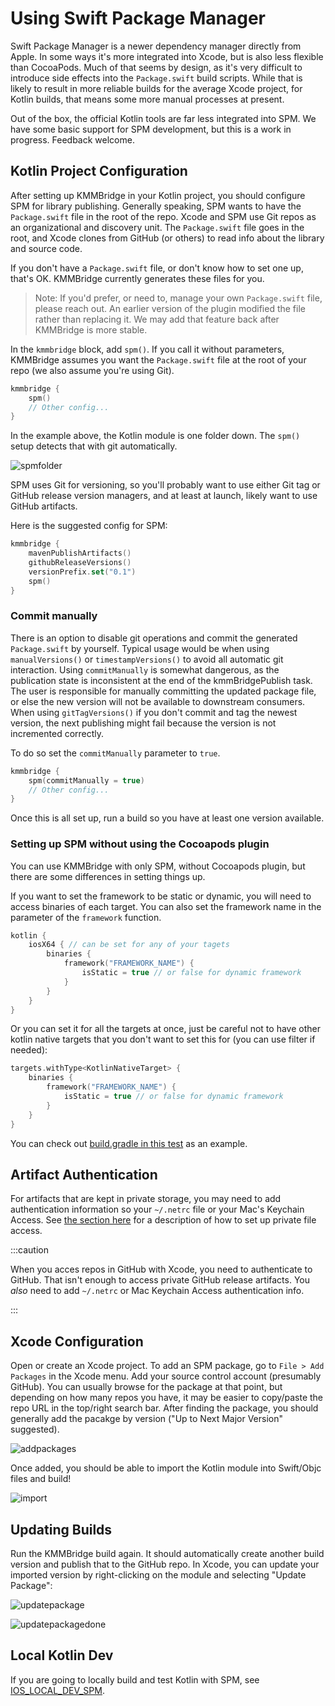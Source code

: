 # Using Swift Package Manager

Swift Package Manager is a newer dependency manager directly from Apple. In some ways it's more integrated into Xcode, but is also less flexible than CocoaPods. Much of that seems by design, as it's very difficult to introduce side effects into the `Package.swift` build scripts. While that is likely to result in more reliable builds for the average Xcode project, for Kotlin builds, that means some more manual processes at present.

Out of the box, the official Kotlin tools are far less integrated into SPM. We have some basic support for SPM development, but this is a work in progress. Feedback welcome.

## Kotlin Project Configuration

After setting up KMMBridge in your Kotlin project, you should configure SPM for library publishing. Generally speaking, SPM wants to have the `Package.swift` file in the root of the repo. Xcode and SPM use Git repos as an organizational and discovery unit. The `Package.swift` file goes in the root, and Xcode clones from GitHub (or others) to read info about the library and source code.

If you don't have a `Package.swift` file, or don't know how to set one up, that's OK. KMMBridge currently generates these files for you.

> Note: If you'd prefer, or need to, manage your own `Package.swift` file, please reach out. An earlier version of the plugin modified the file rather than replacing it. We may add that feature back after KMMBridge is more stable.

In the `kmmbridge` block, add `spm()`. If you call it without parameters, KMMBridge assumes you want the `Package.swift` file at the root of your repo (we also assume you're using Git).

```kotlin
kmmbridge {
    spm()
    // Other config...
}
```

In the example above, the Kotlin module is one folder down. The `spm()` setup detects that with git automatically.

![spmfolder](https://tl-navigator-images.s3.us-east-1.amazonaws.com/docimages/2022-10-06_06-43-spmfolder.png)

SPM uses Git for versioning, so you'll probably want to use either Git tag or GitHub release version managers, and at least at launch, likely want to use GitHub artifacts.

Here is the suggested config for SPM:

```kotlin
kmmbridge {
    mavenPublishArtifacts()
    githubReleaseVersions()
    versionPrefix.set("0.1")
    spm()
}
```

### Commit manually

There is an option to disable git operations and commit the generated `Package.swift` by yourself.
Typical usage would be when using `manualVersions()` or `timestampVersions()` to avoid all automatic git interaction.
Using `commitManually` is somewhat dangerous, as the publication state is inconsistent at the end of the kmmBridgePublish task. 
The user is responsible for manually committing the updated package file, or else the new version will not be available to downstream consumers.
When using `gitTagVersions()` if you don't commit and tag the newest version, the next publishing might fail because the version is not incremented correctly.

To do so set the `commitManually` parameter to `true`.

```kotlin
kmmbridge {
    spm(commitManually = true)
    // Other config...
}
```

Once this is all set up, run a build so you have at least one version available.

### Setting up SPM without using the Cocoapods plugin

You can use KMMBridge with only SPM, without Cocoapods plugin, but there are some differences in setting things up.

If you want to set the framework to be static or dynamic, you will need to access binaries of each target.
You can also set the framework name in the parameter of the `framework` function.

```kotlin
kotlin {
    iosX64 { // can be set for any of your tagets
        binaries {
            framework("FRAMEWORK_NAME") {
                isStatic = true // or false for dynamic framework
            }
        }
    }
}
```

Or you can set it for all the targets at once, just be careful not to have other kotlin native targets that you don't want to set this for (you can use filter if needed):

```kotlin
targets.withType<KotlinNativeTarget> {
    binaries {
        framework("FRAMEWORK_NAME") {
            isStatic = true // or false for dynamic framework
        }
    }
}
```

You can check out [build.gradle in this test](https://github.com/touchlab/KmmBridgeIntegrationTest-SPMWithoutCommit/blob/main/shared/build.gradle.kts) as an example.

## Artifact Authentication

For artifacts that are kept in private storage, you may need to add authentication information so your `~/.netrc` file or your Mac's Keychain Access. See [the section here](../DEFAULT_GITHUB_FLOW.md#private-repos) for a description of how to set up private file access.

:::caution

When you acces repos in GitHub with Xcode, you need to authenticate to GitHub. That isn't enough to access private GitHub release artifacts. You *also* need to add `~/.netrc` or Mac Keychain Access authentication info.

:::

## Xcode Configuration

Open or create an Xcode project. To add an SPM package, go to `File > Add Packages` in the Xcode menu. Add your source control account (presumably GitHub). You can usually browse for the package at that point, but depending on how many repos you have, it may be easier to copy/paste the repo URL in the top/right search bar. After finding the package, you should generally add the pacakge by version ("Up to Next Major Version" suggested).

![addpackages](https://tl-navigator-images.s3.us-east-1.amazonaws.com/docimages/2022-10-06_06-57-addpackages.png)

Once added, you should be able to import the Kotlin module into Swift/Objc files and build!

![import](https://tl-navigator-images.s3.us-east-1.amazonaws.com/docimages/2022-10-06_07-00-import.png)

## Updating Builds

Run the KMMBridge build again. It should automatically create another build version and publish that to the GitHub repo. In Xcode, you can update your imported version by right-clicking on the module and selecting "Update Package":

![updatepackage](https://tl-navigator-images.s3.us-east-1.amazonaws.com/docimages/2022-10-06_07-04-updatepackage.png)

![updatepackagedone](https://tl-navigator-images.s3.us-east-1.amazonaws.com/docimages/2022-10-06_07-17-updatepackagedone.png)

## Local Kotlin Dev

If you are going to locally build and test Kotlin with SPM, see  [IOS_LOCAL_DEV_SPM](02_IOS_LOCAL_DEV_SPM.md).
